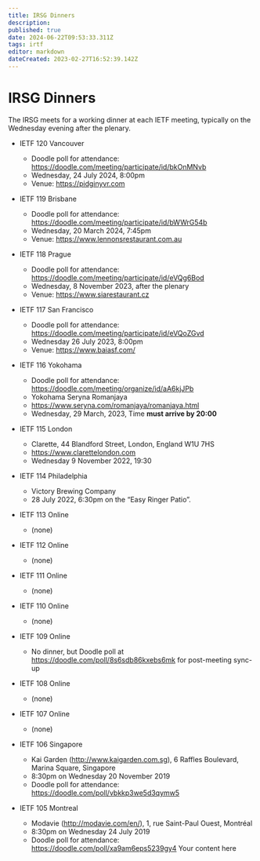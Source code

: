 ```yaml
---
title: IRSG Dinners
description: 
published: true
date: 2024-06-22T09:53:33.311Z
tags: irtf
editor: markdown
dateCreated: 2023-02-27T16:52:39.142Z
---
```


# IRSG Dinners 

The IRSG meets for a working dinner at each IETF meeting, typically on the Wednesday evening after the plenary.

* IETF 120 Vancouver
  * Doodle poll for attendance:
    https://doodle.com/meeting/participate/id/bkOnMNvb
  * Wednesday, 24 July 2024, 8:00pm
  * Venue: https://pidginyvr.com

* IETF 119 Brisbane
  * Doodle poll for attendance:
    https://doodle.com/meeting/participate/id/bWWrG54b
  * Wednesday, 20 March 2024, 7:45pm
  * Venue: https://www.lennonsrestaurant.com.au

* IETF 118 Prague
  * Doodle poll for attendance:
    https://doodle.com/meeting/participate/id/eVQg6Bod
  * Wednesday, 8 November 2023, after the plenary
  * Venue: https://www.siarestaurant.cz

* IETF 117 San Francisco
  * Doodle poll for attendance:
     https://doodle.com/meeting/participate/id/eVQoZGvd
  * Wednesday 26 July 2023, 8:00pm
  * Venue: https://www.baiasf.com/

* IETF 116 Yokohama
  * Doodle poll for attendance: https://doodle.com/meeting/organize/id/aA6kjJPb
  * Yokohama Seryna Romanjaya
  * https://www.seryna.com/romanjaya/romanjaya.html
  * Wednesday, 29 March, 2023, Time **must arrive by 20:00**
 

* IETF 115 London
  * Clarette, 44 Blandford Street, London, England W1U 7HS
  * https://www.clarettelondon.com
  * Wednesday 9 November 2022, 19:30


* IETF 114 Philadelphia
  * Victory Brewing Company
  * 28 July 2022, 6:30pm on the “Easy Ringer Patio”.

* IETF 113 Online
  * (none)

* IETF 112 Online
  * (none)

* IETF 111 Online
  * (none)

* IETF 110 Online
  * (none)

* IETF 109 Online
  * No dinner, but Doodle poll at https://doodle.com/poll/8s6sdb86kxebs6mk for post-meeting sync-up

* IETF 108 Online
  * (none)

* IETF 107 Online
  * (none)

* IETF 106 Singapore
  * Kai Garden (http://www.kaigarden.com.sg), 6 Raffles Boulevard, Marina Square, Singapore
  * 8:30pm on Wednesday 20 November 2019
  * Doodle poll for attendance: https://doodle.com/poll/vbkkp3we5d3qymw5

* IETF 105 Montreal
  * Modavie (http://modavie.com/en/), 1, rue Saint-Paul Ouest, Montréal
  * 8:30pm on Wednesday 24 July 2019
  * Doodle poll for attendance: https://doodle.com/poll/xa9am6eps5239gy4
Your content here